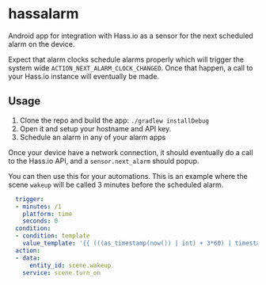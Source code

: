 # hassalarm
Android app for integration with Hass.io as a sensor for the next scheduled alarm on the device.

Expect that alarm clocks schedule alarms properly which will trigger the system wide `ACTION_NEXT_ALARM_CLOCK_CHANGED`.
Once that happen, a call to your Hass.io instance will eventually be made.

## Usage
1. Clone the repo and build the app: `./gradlew installDebug`
2. Open it and setup your hostname and API key.
3. Schedule an alarm in any of your alarm apps

Once your device have a network connection, it should eventually do a call to the Hass.io API, and a `sensor.next_alarm` should popup.

You can then use this for your automations. This is an example where the scene `wakeup` will be called 3 minutes before the scheduled alarm.
```yaml
  trigger:
  - minutes: /1
    platform: time
    seconds: 0
  condition:
  - condition: template
    value_template: '{{ (((as_timestamp(now()) | int) + 3*60) | timestamp_custom("%Y-%m-%d %H:%M:00")) == states.sensor.next_alarm.state }}'
  action:
  - data:
      entity_id: scene.wakeup
    service: scene.turn_on
```